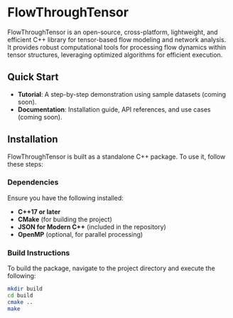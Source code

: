 # FlowThroughTensor

FlowThroughTensor is an open-source, cross-platform, lightweight, and efficient C++ library for tensor-based flow modeling and network analysis. It provides robust computational tools for processing flow dynamics within tensor structures, leveraging optimized algorithms for efficient execution.

## Quick Start

- **Tutorial**: A step-by-step demonstration using sample datasets (coming soon).
- **Documentation**: Installation guide, API references, and use cases (coming soon).

## Installation

FlowThroughTensor is built as a standalone C++ package. To use it, follow these steps:

### Dependencies

Ensure you have the following installed:

- **C++17 or later**
- **CMake** (for building the project)
- **JSON for Modern C++** (included in the repository)
- **OpenMP** (optional, for parallel processing)

### Build Instructions

To build the package, navigate to the project directory and execute the following:

```sh
mkdir build
cd build
cmake ..
make
